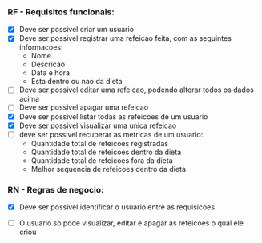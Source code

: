 ### RF - Requisitos funcionais:
- [x] Deve ser possivel criar um usuario
- [x] Deve ser possivel registrar uma refeicao feita, com as seguintes informacoes:
  - Nome
  - Descricao
  - Data e hora
  - Esta dentro ou nao da dieta
- [ ] Deve ser possivel editar uma refeicao, podendo alterar todos os dados acima
- [ ] Deve ser possivel apagar uma refeicao
- [x] Deve ser possivel listar todas as refeicoes de um usuario
- [x] Deve ser possivel visualizar uma unica refeicao
- [ ] deve ser possivel recuperar as metricas de um usuario:
  - Quantidade total de refeicoes registradas
  - Quantidade total de refeicoes dentro da dieta
  - Quantidade total de refeicoes fora da dieta
  - Melhor sequencia de refeicoes dentro da dieta 

### RN - Regras de negocio:
- [x] Deve ser possivel identificar o usuario entre as requisicoes
- [ ] O usuario so pode visualizar, editar e apagar as refeicoes o qual ele criou

